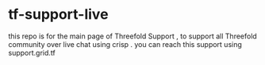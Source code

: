 # tf-support-live
this repo is for the main page of Threefold Support , to support all Threefold community over live chat using crisp . 
you can reach this support using support.grid.tf
